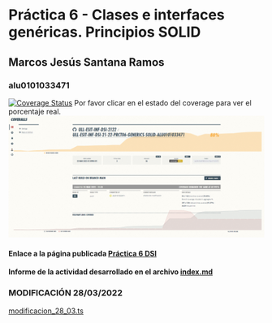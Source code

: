 # Práctica 6 - Clases e interfaces genéricas. Principios SOLID
## Marcos Jesús Santana Ramos
### alu0101033471
[![Coverage Status](https://coveralls.io/repos/github/ULL-ESIT-INF-DSI-2122/ull-esit-inf-dsi-21-22-prct06-generics-solid-alu0101033471/badge.svg?branch=main)](https://coveralls.io/github/ULL-ESIT-INF-DSI-2122/ull-esit-inf-dsi-21-22-prct06-generics-solid-alu0101033471?branch=main)
Por favor clicar en el estado del coverage para ver el porcentaje real.
![Coveralls](./assets/images/coveralls.PNG)

#### Enlace a la página publicada [Práctica 6 DSI](https://ull-esit-inf-dsi-2122.github.io/ull-esit-inf-dsi-21-22-prct06-generics-solid-alu0101033471/)
#### Informe de la actividad desarrollado en el archivo [index.md](https://github.com/ULL-ESIT-INF-DSI-2122/ull-esit-inf-dsi-21-22-prct06-generics-solid-alu0101033471/blob/main/index.md)

### MODIFICACIÓN 28/03/2022
[modificacion_28_03.ts]()
